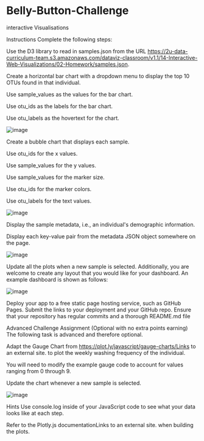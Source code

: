# Belly-Button-Challenge
interactive Visualisations

Instructions
Complete the following steps:

Use the D3 library to read in samples.json from the URL https://2u-data-curriculum-team.s3.amazonaws.com/dataviz-classroom/v1.1/14-Interactive-Web-Visualizations/02-Homework/samples.json.

Create a horizontal bar chart with a dropdown menu to display the top 10 OTUs found in that individual.

Use sample_values as the values for the bar chart.

Use otu_ids as the labels for the bar chart.

Use otu_labels as the hovertext for the chart.

![image](https://github.com/BellaBeautiful4092023/Belly-Button-Challenge/assets/147251051/b8af1347-672d-4277-b2f5-5d5af93a0e76)

Create a bubble chart that displays each sample.

Use otu_ids for the x values.

Use sample_values for the y values.

Use sample_values for the marker size.

Use otu_ids for the marker colors.

Use otu_labels for the text values.

![image](https://github.com/BellaBeautiful4092023/Belly-Button-Challenge/assets/147251051/bd473dc7-e41f-487c-ae51-542c265c5bb4)

Display the sample metadata, i.e., an individual's demographic information.

Display each key-value pair from the metadata JSON object somewhere on the page.

![image](https://github.com/BellaBeautiful4092023/Belly-Button-Challenge/assets/147251051/6f9e81ab-7f51-4794-a7c6-91a60f4003e4)

Update all the plots when a new sample is selected. Additionally, you are welcome to create any layout that you would like for your dashboard. 
An example dashboard is shown as follows:

![image](https://github.com/BellaBeautiful4092023/Belly-Button-Challenge/assets/147251051/03350098-2f5a-4ce4-b85b-d5f7431547c9)

Deploy your app to a free static page hosting service, such as GitHub Pages. 
Submit the links to your deployment and your GitHub repo. 
Ensure that your repository has regular commits and a thorough README.md file

Advanced Challenge Assignment (Optional with no extra points earning)
The following task is advanced and therefore optional.

Adapt the Gauge Chart from https://plot.ly/javascript/gauge-charts/Links to an external site. to plot the weekly washing frequency of the individual.

You will need to modify the example gauge code to account for values ranging from 0 through 9.

Update the chart whenever a new sample is selected.

![image](https://github.com/BellaBeautiful4092023/Belly-Button-Challenge/assets/147251051/06067458-67e3-4ea0-bad8-9e5efa70c440)

Hints
Use console.log inside of your JavaScript code to see what your data looks like at each step.

Refer to the Plotly.js documentationLinks to an external site. when building the plots.




